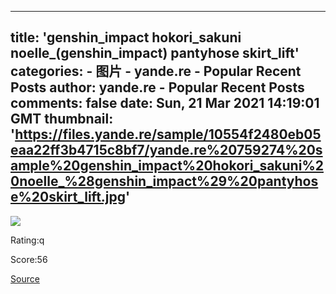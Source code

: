
---
title: 'genshin_impact hokori_sakuni noelle_(genshin_impact) pantyhose skirt_lift'
categories: 
    - 图片
    - yande.re - Popular Recent Posts
author: yande.re - Popular Recent Posts
comments: false
date: Sun, 21 Mar 2021 14:19:01 GMT
thumbnail: 'https://files.yande.re/sample/10554f2480eb05eaa22ff3b4715c8bf7/yande.re%20759274%20sample%20genshin_impact%20hokori_sakuni%20noelle_%28genshin_impact%29%20pantyhose%20skirt_lift.jpg'
---

<div>   
<img src="https://files.yande.re/sample/10554f2480eb05eaa22ff3b4715c8bf7/yande.re%20759274%20sample%20genshin_impact%20hokori_sakuni%20noelle_%28genshin_impact%29%20pantyhose%20skirt_lift.jpg" referrerpolicy="no-referrer"><p>Rating:q</p> <p>Score:56</p><a href="https://i.pximg.net/img-original/img/2021/03/21/23/17/17/88616244_p0.jpg">Source</a>  
</div>
            